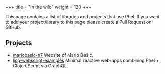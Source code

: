 +++
title = "In the wild"
weight = 120
+++

This page contains a list of libraries and projects that use Phel. If you want to add your project/library to this page please create a Pull Request on GitHub.


## Projects

* [mariobasic-n7](https://github.com/mabasic/mariobasic-n7) Website of Mario Bašić.
* [lisp-webscript-examples](https://github.com/kloimhardt/lisp-webscript-examples) Minimal reactive web-apps combining Phel + ClojureScript via GraphQL.



